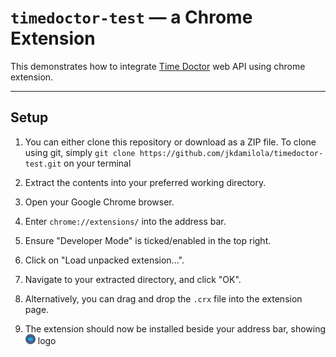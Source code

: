 # `timedoctor-test` — a Chrome Extension

This demonstrates how to integrate [Time Doctor](https://timedoctor.com) web API using chrome extension.

----------


## Setup

1. You can either clone this repository or download as a ZIP file. To clone using git, simply `git clone https://github.com/jkdamilola/timedoctor-test.git` on your terminal

2. Extract the contents into your preferred working directory.
3. Open your Google Chrome browser.
4. Enter `chrome://extensions/` into the address bar.
5. Ensure "Developer Mode" is ticked/enabled in the top right.
6. Click on "Load unpacked extension...".
7. Navigate to your extracted directory, and click "OK".
8. Alternatively, you can drag and drop the `.crx` file into the extension page.
9. The extension should now be installed beside your address bar, showing ![alt text](https://github.com/jkdamilola/timedoctor-test/blob/master/img/icon-16.png "Icon") logo
